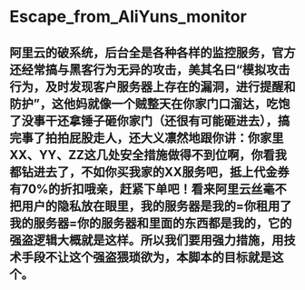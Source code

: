 # Escape_from_AliYuns_monitor
<h2>阿里云的破系统，后台全是各种各样的监控服务，官方还经常搞与黑客行为无异的攻击，美其名曰“模拟攻击行为，及时发现客户服务器上存在的漏洞，进行提醒和防护”，这他妈就像一个贼整天在你家门口溜达，吃饱了没事干还拿锤子砸你家门（还很有可能砸进去），搞完事了拍拍屁股走人，还大义凛然地跟你讲：你家里XX、YY、ZZ这几处安全措施做得不到位啊，你看我都钻进去了，不如你买我家的XX服务吧，抵上代金券有70%的折扣哦亲，赶紧下单吧！看来阿里云丝毫不把用户的隐私放在眼里，我的服务器是我的=你租用了我的服务器=你的服务器和里面的东西都是我的，它的强盗逻辑大概就是这样。所以我们要用强力措施，用技术手段不让这个强盗猥琐欲为，本脚本的目标就是这个。</h2>
